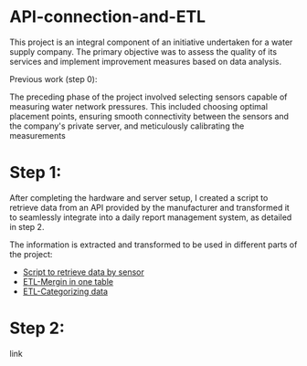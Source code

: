 # API-connection-and-ETL

This project is an integral component of an initiative undertaken for a water supply company. The primary objective was to assess the quality of its services and implement improvement measures based on data analysis.

Previous work (step 0):

The preceding phase of the project involved selecting sensors capable of measuring water network pressures. This included choosing optimal placement points, ensuring smooth connectivity between the sensors and the company's private server, and meticulously calibrating the measurements

# Step 1:

After completing the hardware and server setup, I created a script to retrieve data from an API provided by the manufacturer and transformed it to seamlessly integrate into a daily report management system, as detailed in step 2.

The information is extracted and transformed to be used in different parts of the project:

* [Script to retrieve data by sensor](https://github.com/jmpividori/API-connection-and-ETL/blob/main/Request%20by%20sensors.py)
* [ETL-Mergin in one table](https://github.com/jmpividori/API-connection-and-ETL/blob/main/Request%20merging%20all%20data.py)
* [ETL-Categorizing data](https://github.com/jmpividori/API-connection-and-ETL/blob/main/Request%20data%20by%20quality.py)

# Step 2:

link
